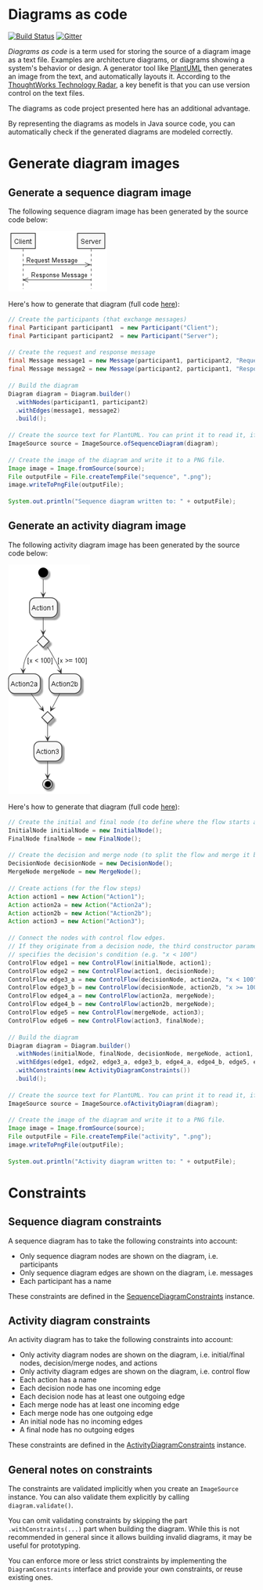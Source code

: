 # Diagrams as code
[![Build Status](https://travis-ci.com/diagramsascode/diagramsascode.svg?branch=main)](https://travis-ci.com/diagramsascode/diagramsascode)
[![Gitter](https://badges.gitter.im/diagramsascode/community.svg)](https://gitter.im/diagramsascode/community?utm_source=badge&utm_medium=badge&utm_campaign=pr-badge)

*Diagrams as code* is a term used for storing the source of a diagram image as a text file.
Examples are architecture diagrams, or diagrams showing a system's behavior or design.
A generator tool like [PlantUML](https://plantuml.com/) then generates an image from the text, and automatically layouts it. According to the [ThoughtWorks Technology Radar](https://www.thoughtworks.com/radar/techniques/diagrams-as-code), a key benefit is that 
you can use version control on the text files.

The diagrams as code project presented here has an additional advantage.

By representing the diagrams as models in Java source code, 
you can automatically check if the generated diagrams are modeled correctly.

# Generate diagram images
## Generate a sequence diagram image
The following sequence diagram image has been generated by the source code below:

![Image of an sequence diagram](docs/sample_sequence_diagram.png)

Here's how to generate that diagram (full code [here](https://github.com/diagramsascode/diagramsascode/blob/main/image/src/test/java/org/diagramsascode/image/SequenceDiagramImageTest.java)):

``` java
// Create the participants (that exchange messages)
final Participant participant1  = new Participant("Client");
final Participant participant2  = new Participant("Server");

// Create the request and response message
final Message message1 = new Message(participant1, participant2, "Request Message");
final Message message2 = new Message(participant2, participant1, "Response Message");

// Build the diagram
Diagram diagram = Diagram.builder()
  .withNodes(participant1, participant2)
  .withEdges(message1, message2)
  .build();

// Create the source text for PlantUML. You can print it to read it, if you want to.
ImageSource source = ImageSource.ofSequenceDiagram(diagram);
    
// Create the image of the diagram and write it to a PNG file.
Image image = Image.fromSource(source);
File outputFile = File.createTempFile("sequence", ".png");
image.writeToPngFile(outputFile);

System.out.println("Sequence diagram written to: " + outputFile);
```
    
## Generate an activity diagram image
The following activity diagram image has been generated by the source code below:

![Image of an activity diagram](docs/sample_activity_diagram.png)

Here's how to generate that diagram (full code [here](https://github.com/diagramsascode/diagramsascode/blob/main/image/src/test/java/org/diagramsascode/image/ActivityDiagramImageTest.java)):

``` java
// Create the initial and final node (to define where the flow starts and ends)
InitialNode initialNode = new InitialNode();
FinalNode finalNode = new FinalNode();
    
// Create the decision and merge node (to split the flow and merge it back together)
DecisionNode decisionNode = new DecisionNode();
MergeNode mergeNode = new MergeNode();
    
// Create actions (for the flow steps)
Action action1 = new Action("Action1");
Action action2a = new Action("Action2a");
Action action2b = new Action("Action2b");
Action action3 = new Action("Action3");

// Connect the nodes with control flow edges.
// If they originate from a decision node, the third constructor parameter
// specifies the decision's condition (e.g. "x < 100")
ControlFlow edge1 = new ControlFlow(initialNode, action1);
ControlFlow edge2 = new ControlFlow(action1, decisionNode);
ControlFlow edge3_a = new ControlFlow(decisionNode, action2a, "x < 100");
ControlFlow edge3_b = new ControlFlow(decisionNode, action2b, "x >= 100");
ControlFlow edge4_a = new ControlFlow(action2a, mergeNode);
ControlFlow edge4_b = new ControlFlow(action2b, mergeNode);
ControlFlow edge5 = new ControlFlow(mergeNode, action3);
ControlFlow edge6 = new ControlFlow(action3, finalNode);

// Build the diagram
Diagram diagram = Diagram.builder()
  .withNodes(initialNode, finalNode, decisionNode, mergeNode, action1, action2a, action2b, action3)
  .withEdges(edge1, edge2, edge3_a, edge3_b, edge4_a, edge4_b, edge5, edge6)
  .withConstraints(new ActivityDiagramConstraints())
  .build();

// Create the source text for PlantUML. You can print it to read it, if you want to.
ImageSource source = ImageSource.ofActivityDiagram(diagram);

// Create the image of the diagram and write it to a PNG file.
Image image = Image.fromSource(source);
File outputFile = File.createTempFile("activity", ".png");
image.writeToPngFile(outputFile);

System.out.println("Activity diagram written to: " + outputFile);
```

# Constraints
## Sequence diagram constraints
A sequence diagram has to take the following constraints into account:

* Only sequence diagram nodes are shown on the diagram, i.e. participants
* Only sequence diagram edges are shown on the diagram, i.e. messages
* Each participant has a name

These constraints are defined in the [SequenceDiagramConstraints](https://github.com/diagramsascode/diagramsascode/blob/main/sequence/src/main/java/org/diagramsascode/sequence/constraint/SequenceDiagramConstraints.java) instance. 

## Activity diagram constraints
An activity diagram has to take the following constraints into account:

* Only activity diagram nodes are shown on the diagram, i.e. initial/final nodes, decision/merge nodes, and actions
* Only activity diagram edges are shown on the diagram, i.e. control flow
* Each action has a name
* Each decision node has one incoming edge
* Each decision node has at least one outgoing edge
* Each merge node has at least one incoming edge
* Each merge node has one outgoing edge
* An initial node has no incoming edges
* A final node has no outgoing edges

These constraints are defined in the [ActivityDiagramConstraints](https://github.com/diagramsascode/diagramsascode/blob/main/activity/src/main/java/org/diagramsascode/activity/constraint/ActivityDiagramConstraints.java) instance.

## General notes on constraints
The constraints are validated implicitly when you create an `ImageSource` instance.
You can also validate them explicitly by calling `diagram.validate()`.

You can omit validating constraints by skipping the part `.withConstraints(...)` part when building the diagram. 
While this is not recommended in general since it allows building invalid diagrams, it may be useful for prototyping.

You can enforce more or less strict constraints by implementing the `DiagramConstraints` interface and provide your own constraints,
or reuse existing ones.

